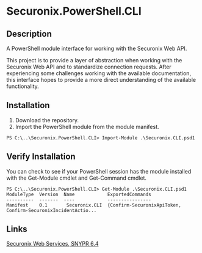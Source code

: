 # Securonix.PowerShell.CLI

## Description
A PowerShell module interface for working with the Securonix Web API.

This project is to provide a layer of abstraction when working with the Securonix Web API and to standardize connection requests. After experiencing some challenges working with the available documentation, this interface hopes to provide a more direct understanding of the available functionality.

## Installation
1. Download the repository.
2. Import the PowerShell module from the module manifest.
```
PS C:\..\Securonix.PowerShell.CLI> Import-Module .\Securonix.CLI.psd1
```

## Verify Installation
You can check to see if your PowerShell session has the module installed with the Get-Module cmdlet and Get-Command cmdlet.
```
PS C:\..\Securonix.PowerShell.CLI> Get-Module .\Securonix.CLI.psd1
ModuleType  Version  Name            ExportedCommands
----------  -------  ----            ----------------
Manifest    0.1       Securonix.CLI  {Confirm-SecuronixApiToken, Confirm-SecuronixIncidentActio...
```

## Links
[Securonix Web Services, SNYPR 6.4](https://documentation.securonix.com/onlinedoc/Content/6.4%20Cloud/Content/SNYPR%206.4/6.4%20Guides/Web%20Services/_6.4%20Web%20Services_Intro.htm)
